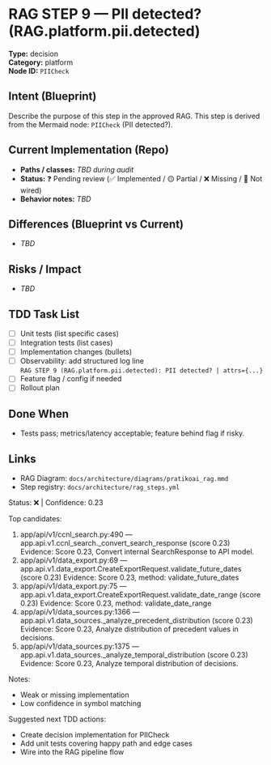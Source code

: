 # RAG STEP 9 — PII detected? (RAG.platform.pii.detected)

**Type:** decision  
**Category:** platform  
**Node ID:** `PIICheck`

## Intent (Blueprint)
Describe the purpose of this step in the approved RAG. This step is derived from the Mermaid node: `PIICheck` (PII detected?).

## Current Implementation (Repo)
- **Paths / classes:** _TBD during audit_
- **Status:** ❓ Pending review (✅ Implemented / 🟡 Partial / ❌ Missing / 🔌 Not wired)
- **Behavior notes:** _TBD_

## Differences (Blueprint vs Current)
- _TBD_

## Risks / Impact
- _TBD_

## TDD Task List
- [ ] Unit tests (list specific cases)
- [ ] Integration tests (list cases)
- [ ] Implementation changes (bullets)
- [ ] Observability: add structured log line  
  `RAG STEP 9 (RAG.platform.pii.detected): PII detected? | attrs={...}`
- [ ] Feature flag / config if needed
- [ ] Rollout plan

## Done When
- Tests pass; metrics/latency acceptable; feature behind flag if risky.

## Links
- RAG Diagram: `docs/architecture/diagrams/pratikoai_rag.mmd`
- Step registry: `docs/architecture/rag_steps.yml`


<!-- AUTO-AUDIT:BEGIN -->
Status: ❌  |  Confidence: 0.23

Top candidates:
1) app/api/v1/ccnl_search.py:490 — app.api.v1.ccnl_search._convert_search_response (score 0.23)
   Evidence: Score 0.23, Convert internal SearchResponse to API model.
2) app/api/v1/data_export.py:69 — app.api.v1.data_export.CreateExportRequest.validate_future_dates (score 0.23)
   Evidence: Score 0.23, method: validate_future_dates
3) app/api/v1/data_export.py:75 — app.api.v1.data_export.CreateExportRequest.validate_date_range (score 0.23)
   Evidence: Score 0.23, method: validate_date_range
4) app/api/v1/data_sources.py:1366 — app.api.v1.data_sources._analyze_precedent_distribution (score 0.23)
   Evidence: Score 0.23, Analyze distribution of precedent values in decisions.
5) app/api/v1/data_sources.py:1375 — app.api.v1.data_sources._analyze_temporal_distribution (score 0.23)
   Evidence: Score 0.23, Analyze temporal distribution of decisions.

Notes:
- Weak or missing implementation
- Low confidence in symbol matching

Suggested next TDD actions:
- Create decision implementation for PIICheck
- Add unit tests covering happy path and edge cases
- Wire into the RAG pipeline flow
<!-- AUTO-AUDIT:END -->